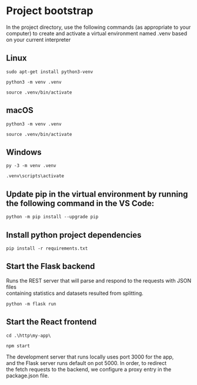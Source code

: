 # Project bootstrap

In the project directory, use the following commands (as appropriate to your computer) to create and activate a virtual environment named .venv based on your current interpreter

## Linux
`sudo apt-get install python3-venv`

`python3 -m venv .venv`

`source .venv/bin/activate`


## macOS
`python3 -m venv .venv`

`source .venv/bin/activate`

## Windows
`py -3 -m venv .venv`

`.venv\scripts\activate`

## Update pip in the virtual environment by running the following command in the VS Code:

`python -m pip install --upgrade pip`

## Install python project dependencies

`pip install -r requirements.txt`


## Start the Flask backend

Runs the REST server that will parse and respond to the requests with JSON files\
containing statistics and datasets resulted from splitting.

`python -m flask run`

## Start the React frontend

`cd .\http\my-app\`

`npm start`

The development server that runs locally uses port 3000 for the app,\
and the Flask server runs default on pot 5000. In order, to redirect\
the fetch requests to the backend, we configure a proxy entry in the\
package.json file.




